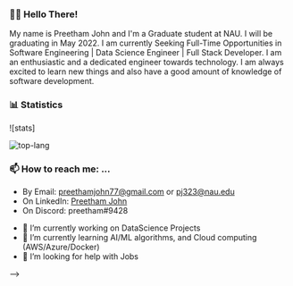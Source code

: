 <!--Links-->
<!-- [stats]: https://github-readme-stats.vercel.app/api?username=pj323&include_all_commits=true&count_private=true&show_icons=true&title_color=3498db&bg_color=ffffff00&text_color=718096 -->
[top-lang]: https://github-readme-stats.vercel.app/api/top-langs?username=pj323&layout=compact&langs_count=8&title_color=3498db&bg_color=ffffff00&text_color=718096

### 👋🏽 Hello There!
My name is Preetham John and I'm a Graduate student at NAU. I will be graduating in May 2022. I am currently Seeking Full-Time Opportunities in Software Engineering | Data Science Engineer | Full Stack Developer. I am an enthusiastic and a dedicated engineer towards technology. I am always excited to learn new things and also have a good amount of knowledge of software development.  

### :bar_chart: Statistics
![stats]

![top-lang]

### 📫 How to reach me: ...
* By Email: preethamjohn77@gmail.com or pj323@nau.edu
* On LinkedIn: [Preetham John](https://www.linkedin.com/in/preetham-john/)
* On Discord: preetham#9428


- 🔭 I’m currently working on DataScience Projects
- 🌱 I’m currently learning AI/ML algorithms, and Cloud computing (AWS/Azure/Docker)
- 🤔 I’m looking for help with Jobs

-->
